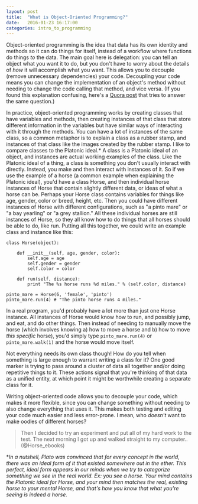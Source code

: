 ```yaml
---
layout: post
title:  "What is Object-Oriented Programming?"
date:   2016-01-23 16:17:00
categories: intro_to_programming
---
```


Object-oriented programming is the idea that data has its own identity and methods so it can do things for itself, instead of a workflow where functions do things _to_ the data. The main goal here is delegation: you can tell an object what you want it to do, but you don't have to worry about the details of *how* it will accomplish what you want. This allows you to decouple (remove unnecessary dependencies) your code. Decoupling your code means you can change the implementation of an object's method without needing to change the code calling that method, and vice versa. (If you found this explanation confusing, here's a [Quora post](https://www.quora.com/What-is-object-oriented-programming?share=1) that tries to answer the same question.)

In practice, object-oriented programming works by creating classes that have variables and methods, then creating instances of that class that store different information in the variables but have similar ways of interacting with it through the methods. You can have a lot of instances of the same class, so a common metaphor is to explain a class as a rubber stamp, and instances of that class like the images created by the rubber stamp. I like to compare classes to the Platonic ideal.* A class is a Platonic ideal of an object, and instances are actual working examples of the class. Like the Platonic ideal of a thing, a class is something you don't usually interact with directly. Instead, you make and then interact with instances of it. So if we use the example of a horse (a common example when explaining the Platonic ideal), you'd have a class Horse, and then individual horse instances of Horse that contain slightly different data, or ideas of what a horse can be. Perhaps your Horse class contains variables for things like age, gender, color or breed, height, etc. Then you could have different instances of Horse with different configurations, such as "a pinto mare" or "a bay yearling" or "a grey stallion." All these individual horses are still instances of Horse, so they all know how to do things that all horses should be able to do, like run. Putting all this together, we could write an example class and instance like this:

	class Horse(object):

		def __init__(self, age, gender, color):
			self.age = age
			self.gender = gender
			self.color = color

		def run(self, distance):
			print "The %s horse runs %d miles." % (self.color, distance)

	pinto_mare = Horse(6, 'female', 'pinto')
	pinto_mare.run(4) # "The pinto horse runs 4 miles."

In a real program, you'd probably have a lot more than just one Horse instance. All instances of Horse would know how to run, and possibly jump, and eat, and do other things. Then instead of needing to manually move the horse (which involves knowing a) how to move a horse and b) how to move _this specific_ horse), you'd simply type `pinto_mare.run(4)` or `pinto_mare.walk(1)` and the horse would move itself.

Not everything needs its own class though! How do you tell when something is large enough to warrant writing a class for it? One good marker is trying to pass around a cluster of data all together and/or doing repetitive things to it. These actions signal that you're thinking of that data as a unified entity, at which point it might be worthwhile creating a separate class for it.

Writing object-oriented code allows you to decouple your code, which makes it more flexible, since you can change something without needing to also change everything that uses it. This makes both testing and editing your code much easier and less error-prone. I mean, who _doesn't_ want to make oodles of different horses?

> Then I decided to try an experiment and put all of my hard work to the test. The next morning I got up and walked straight to my computer..
(@Horse_ebooks)

*_In a nutshell, Plato was convinced that for every concept in the world, there was an ideal form of it that existed somewhere out in the ether. This perfect, ideal form appears in our minds when we try to categorize something we see in the real world. Ex: you see a horse. Your mind contains the Platonic ideal for Horse, and your mind then matches the real, existing horse to your mental Horse, and that's how you know that what you're seeing is indeed a horse._
